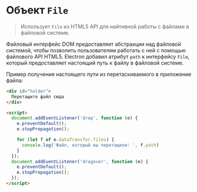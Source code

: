 # Объект `File`

> Использует `File` из HTML5 API для найтивной работы с файлами в файловой системе.

Файловый интерфейс DOM предоставляет абстракции над файловой системой, чтобы позволить пользователям работать с ней с помощью файлового API HTML5. Electron добавил атрибут `path` к интерфейсу `File`, который предоставляет настоящий путь к файлу в файловой системе.

Пример получения настоящего пути из перетаскиваемого в приложение файла:

```html
<div id="holder">
  Перетащите файл сюда
</div>

<script>
  document.addEventListener('drop', function (e) {
    e.preventDefault();
    e.stopPropagation();

    for (let f of e.dataTransfer.files) {
      console.log('Файл, который вы перетащили: ', f.path)
    }
  });
  document.addEventListener('dragover', function (e) {
    e.preventDefault();
    e.stopPropagation();
  });
</script>
```